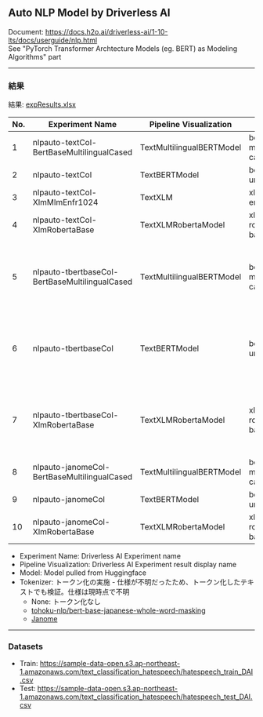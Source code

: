 ## Auto NLP Model by Driverless AI
  
Document: https://docs.h2o.ai/driverless-ai/1-10-lts/docs/userguide/nlp.html  
See "PyTorch Transformer Archtecture Models (eg. BERT) as Modeling Algorithms" part
  
***
### 結果
結果: [expResults.xlsx](expResults.xlsx) 
  
| No. | Experiment Name                                    | Pipeline Visualization     | Model                           | Tokenizer                                                       | F1 - Test  |
|-----|----------------------------------------------------|----------------------------|---------------------------------|-----------------------------------------------------------------|------------|
| 1   | nlpauto-textCol-BertBaseMultilingualCased          | TextMultilingualBERTModel  | bert-base-multilingual-cased    | None                                                            | 0.3170732  |
| 2   | nlpauto-textCol                                    | TextBERTModel              | bert-base-uncased               | None                                                            | 0.2406015  |
| 3   | nlpauto-textCol-XlmMlmEnfr1024                     | TextXLM                    | xlm-mlm-enfr-1024               | None                                                            | 0.1340782  |
| 4   | nlpauto-textCol-XlmRobertaBase                     | TextXLMRobertaModel        | xlm-roberta-base                | None                                                            | 0.3061224  |
| 5   | nlpauto-tbertbaseCol-BertBaseMultilingualCased     | TextMultilingualBERTModel  | bert-base-multilingual-cased    | tohoku-nlp/bert-base-japanese-whole-word-masking                | 0.2442748  |
| 6   | nlpauto-tbertbaseCol                               | TextBERTModel              | bert-base-uncased               | tohoku-nlp/bert-base-japanese-whole-word-masking                | 0.3283582  |
| 7   | nlpauto-tbertbaseCol-XlmRobertaBase                | TextXLMRobertaModel        | xlm-roberta-base                | tohoku-nlp/bert-base-japanese-whole-word-masking                | 0.2105263  |
| 8   | nlpauto-janomeCol-BertBaseMultilingualCased        | TextMultilingualBERTModel  | bert-base-multilingual-cased    | Janome                                                          | 0.2941176  |
| 9   | nlpauto-janomeCol                                  | TextBERTModel              | bert-base-uncased               | Janome                                                          | 0.475      |
| 10  | nlpauto-janomeCol-XlmRobertaBase                   | TextXLMRobertaModel        | xlm-roberta-base                | Janome                                                          | 0.1167109  |

- Experiment Name: Driverless AI Experiment name
- Pipeline Visualization: Driverless AI Experiment result display name
- Model: Model pulled from Huggingface
- Tokenizer: トークン化の実施 - 仕様が不明だったため、トークン化したテキストでも検証。仕様は現時点で不明
    - None: トークン化なし
    - [tohoku-nlp/bert-base-japanese-whole-word-masking](https://huggingface.co/tohoku-nlp/bert-base-japanese-whole-word-masking)
    - [Janome](https://mocobeta.github.io/janome/)

***
### Datasets 
- Train: https://sample-data-open.s3.ap-northeast-1.amazonaws.com/text_classification_hatespeech/hatespeech_train_DAI.csv
- Test: https://sample-data-open.s3.ap-northeast-1.amazonaws.com/text_classification_hatespeech/hatespeech_test_DAI.csv

  
